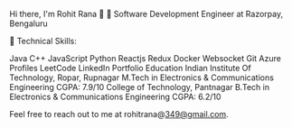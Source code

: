 Hi there, I'm Rohit Rana 👋
🚀 Software Development Engineer at Razorpay, Bengaluru

🔧 Technical Skills:

Java C++ JavaScript Python
Reactjs Redux 
Docker Websocket
Git Azure
Profiles
LeetCode
LinkedIn
Portfolio
Education
Indian Institute Of Technology, Ropar, Rupnagar
M.Tech in Electronics & Communications Engineering
CGPA: 7.9/10
College of Technology, Pantnagar
B.Tech in Electronics & Communications Engineering
CGPA: 6.2/10


Feel free to reach out to me at rohitrana@349@gmail.com.
